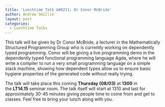 ```yaml
---
title: 'Lunchtime Talk &#8211; Dr Conor McBride'
author: Andrew Smillie
layout: post
categories:
  - Lunchtime Talks
---
```

This talk will be given by Dr Conor McBride, a lecturer in the Mathematically Structured Programming Group who is currently working on dependently typed programming. Conor will be giving a live programming demo in the dependently typed functional programming language Agda, where he will write a compiler to run a very small programming language on a simple stack machine, showing how dependent types allow us to ensure basic hygiene properties of the generated code without really trying.

The talk will take place this coming **Thursday (08/03)** at **1300** in the **LT14.15** seminar room. The talk itself will start at 1310 and last for approximately 30-45 minutes giving people time to come from and get to classes. Feel free to bring your lunch along with you.